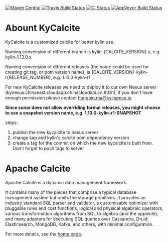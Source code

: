 <!--
{% comment %}
Licensed to the Apache Software Foundation (ASF) under one or more
contributor license agreements.  See the NOTICE file distributed with
this work for additional information regarding copyright ownership.
The ASF licenses this file to you under the Apache License, Version 2.0
(the "License"); you may not use this file except in compliance with
the License.  You may obtain a copy of the License at

http://www.apache.org/licenses/LICENSE-2.0

Unless required by applicable law or agreed to in writing, software
distributed under the License is distributed on an "AS IS" BASIS,
WITHOUT WARRANTIES OR CONDITIONS OF ANY KIND, either express or implied.
See the License for the specific language governing permissions and
limitations under the License.
{% endcomment %}
-->

[![Maven Central](https://maven-badges.herokuapp.com/maven-central/org.apache.calcite/calcite-core/badge.svg)](https://maven-badges.herokuapp.com/maven-central/org.apache.calcite/calcite-core)
[![Travis Build Status](https://app.travis-ci.com/apache/calcite.svg?branch=master)](https://app.travis-ci.com/github/apache/calcite)
[![CI Status](https://github.com/apache/calcite/workflows/CI/badge.svg?branch=master)](https://github.com/apache/calcite/actions?query=branch%3Amaster)
[![AppVeyor Build Status](https://ci.appveyor.com/api/projects/status/github/apache/calcite?svg=true&branch=master)](https://ci.appveyor.com/project/ApacheSoftwareFoundation/calcite)

# Abount KyCalcite

KyCalcite is a customized calcite for better kylin use. 

Naming convension of different branch is kylin-{CALCITE_VERSION}.x, e.g. kylin-1.13.0.x

Naming convension of different releases (the name could be used for creating git tag, or pom version name), is {CALCITE_VERSION}-kylin-r{RELEASE_NUMBER}, e.g. 1.13.0-kylin-r1

For new KyCalcite releases we need to deploy it to our own Nexus server (kynexus.chinaeast.cloudapp.chinacloudapi.cn:8081), if you don't have enough permission please contact hongbin.ma@kyligence.io

**Since sonar does not allow overriding formal releases, you might choose to use a snapshot version name, e.g. 1.13.0-kylin-r1-SNAPSHOT**

steps:

1. publish the new kycalcite to nexus server
2. change kap and kylin's calcite pom dependency version
3. create a tag for the commit on which the new kycalcite is built from. Don't forget to push tags to server


# Apache Calcite

Apache Calcite is a dynamic data management framework.

It contains many of the pieces that comprise a typical
database management system but omits the storage primitives.
It provides an industry standard SQL parser and validator,
a customisable optimizer with pluggable rules and cost functions,
logical and physical algebraic operators, various transformation
algorithms from SQL to algebra (and the opposite), and many
adapters for executing SQL queries over Cassandra, Druid,
Elasticsearch, MongoDB, Kafka, and others, with minimal
configuration.

For more details, see the [home page](http://calcite.apache.org).
